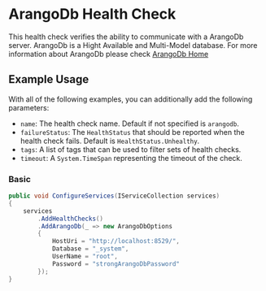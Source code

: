 # ArangoDb Health Check

This health check verifies the ability to communicate with a ArangoDb server. ArangoDb is a Hight Available and Multi-Model database.
For more information about ArangoDb please check [ArangoDb Home](https://www.arangodb.com/)

## Example Usage

With all of the following examples, you can additionally add the following parameters:

- `name`: The health check name. Default if not specified is `arangodb`.
- `failureStatus`: The `HealthStatus` that should be reported when the health check fails. Default is `HealthStatus.Unhealthy`.
- `tags`: A list of tags that can be used to filter sets of health checks.
- `timeout`: A `System.TimeSpan` representing the timeout of the check.

### Basic

```csharp
public void ConfigureServices(IServiceCollection services)
{
    services
        .AddHealthChecks()
        .AddArangoDb(_ => new ArangoDbOptions
        {
            HostUri = "http://localhost:8529/",
            Database = "_system",
            UserName = "root",
            Password = "strongArangoDbPassword"
        });
}
```
